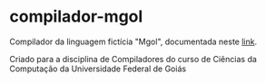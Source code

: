 # compilador-mgol


  Compilador da linguagem fictícia "Mgol", documentada neste <a href=#>link</a>.
  <p>Criado para a disciplina de Compiladores do curso de Ciências da Computação da Universidade Federal de Goiás</p>

